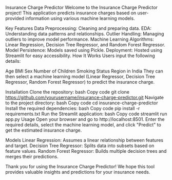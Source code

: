 Insurance Charge Predictor
Welcome to the Insurance Charge Predictor project! This application predicts insurance charges based on user-provided information using various machine learning models.

Key Features
Data Preprocessing: Cleaning and preparing data.
EDA: Understanding data patterns and relationships.
Outlier Handling: Managing outliers to improve model performance.
Machine Learning Algorithms: Linear Regression, Decision Tree Regressor, and Random Forest Regressor.
Model Persistence: Models saved using Pickle.
Deployment: Hosted using Streamlit for easy accessibility.
How It Works
Users input the following details:

Age
BMI
Sex
Number of Children
Smoking Status
Region in India
They can then select a machine learning model (Linear Regressor, Decision Tree Regressor, Random Forest Regressor) to predict the insurance charge.

Installation
Clone the repository:
bash
Copy code
git clone https://github.com/yourusername/insurance-charge-predictor.git
Navigate to the project directory:
bash
Copy code
cd insurance-charge-predictor
Install the required dependencies:
bash
Copy code
pip install -r requirements.txt
Run the Streamlit application:
bash
Copy code
streamlit run app.py
Usage
Open your browser and go to http://localhost:8501. Enter the required details, select the machine learning model, and click "Predict" to get the estimated insurance charge.

Models
Linear Regression: Assumes a linear relationship between features and target.
Decision Tree Regressor: Splits data into subsets based on feature values.
Random Forest Regressor: Builds multiple decision trees and merges their predictions.

Thank you for using the Insurance Charge Predictor! We hope this tool provides valuable insights and predictions for your insurance needs.
